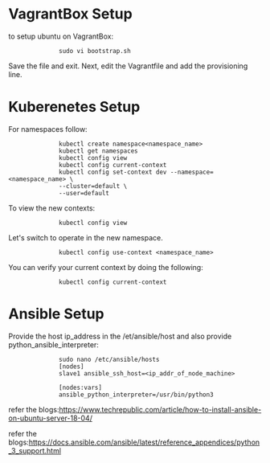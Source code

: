 # VagrantBox Setup

 to setup ubuntu on VagrantBox:
 
                  sudo vi bootstrap.sh
 
 Save the file and exit. Next, edit the Vagrantfile and add the provisioning line.
 
 # Kuberenetes Setup
 
 For namespaces follow:
 
                  kubectl create namespace<namespace_name>
                  kubectl get namespaces
                  kubectl config view
                  kubectl config current-context
                  kubectl config set-context dev --namespace=<namespace_name> \
                  --cluster=default \
                  --user=default
 To view the new contexts:
            
                  kubectl config view
                  
Let's switch to operate in the new namespace.

                  kubectl config use-context <namespace_name>
                  
You can verify your current context by doing the following:

                  kubectl config current-context
                  
                  
#  Ansible Setup
Provide the host ip_address in the /et/ansible/host and also provide python_ansible_interpreter:

                  sudo nano /etc/ansible/hosts
                  [nodes]
                  slave1 ansible_ssh_host=<ip_addr_of_node_machine>
                  
                  [nodes:vars]
                  ansible_python_interpreter=/usr/bin/python3
                  
refer the blogs:https://www.techrepublic.com/article/how-to-install-ansible-on-ubuntu-server-18-04/
                
refer the blogs:https://docs.ansible.com/ansible/latest/reference_appendices/python_3_support.html
               
                  
